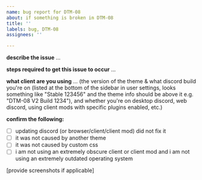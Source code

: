 ```yaml
---
name: bug report for DTM-08
about: if something is broken in DTM-08
title: ''
labels: bug, DTM-08
assignees: ''

---
```


**describe the issue**
...

**steps required to get this issue to occur**
... 

**what client are you using**
... (the version of the theme & what discord build you're on (listed at the bottom of the sidebar in user settings, looks something like "Stable 123456" and the theme info should be above it e.g. "DTM-08 V2 Build 1234"), and whether you're on desktop discord, web discord, using client mods with specific plugins enabled, etc.)

**confirm the following:**
- [ ] updating discord (or browser/client/client mod) did not fix it
- [ ] it was not caused by another theme
- [ ] it was not caused by custom css
- [ ] i am not using an extremely obscure client or client mod and i am not using an extremely outdated operating system

[provide screenshots if applicable]
